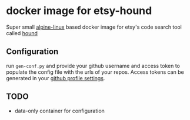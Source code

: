 # docker image for etsy-hound

Super small [alpine-linux](http://alpinelinux.org/) based docker image for etsy's code search tool called [hound](https://github.com/etsy/hound)

## Configuration

run `gen-conf.py` and provide your github username and access token to populate the config file with the urls of your repos. Access tokens can be generated in your [github profile settings](https://github.com/settings/tokens).

## TODO

- data-only container for configuration
